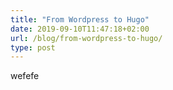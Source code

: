 ```yaml
---
title: "From Wordpress to Hugo"
date: 2019-09-10T11:47:18+02:00
url: /blog/from-wordpress-to-hugo/
type: post
---
```

wefefe

